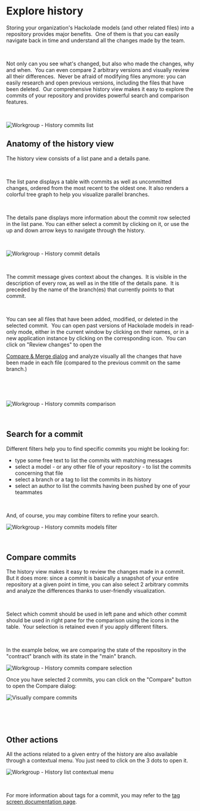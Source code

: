# Explore history

Storing your organization's Hackolade models (and other related files) into a repository provides major benefits.&nbsp; One of them is that you can easily navigate back in time and understand all the changes made by the team.&nbsp;

&nbsp;

Not only can you see what's changed, but also who made the changes, why and when.&nbsp; You can even compare 2 arbitrary versions and visually review all their differences.&nbsp; Never be afraid of modifying files anymore: you can easily research and open previous versions, including the files that have been deleted.&nbsp; Our comprehensive history view makes it easy to explore the commits of your repository and provides powerful search and comparison features.

&nbsp;

![Workgroup - History commits list](<lib/Workgroup - History commits list.png>)

## Anatomy of the history view

The history view consists of a list pane and a details pane.

&nbsp;

The list pane displays a table with commits as well as uncommitted changes, ordered from the most recent to the oldest one. It also renders a colorful tree graph to help you visualize parallel branches.

&nbsp;

The details pane displays more information about the commit row selected in the list pane. You can either select a commit by clicking on it, or use the up and down arrow keys to navigate through the history.

&nbsp;

![Workgroup - History commit details](<lib/Workgroup - History commit details.png>)

&nbsp;

The commit message gives context about the changes.&nbsp; It is visible in the description of every row, as well as in the title of the details pane.&nbsp; It is preceded by the name of the branch(es) that currently points to that commit.

&nbsp;

You can see all files that have been added, modified, or deleted in the selected commit.&nbsp; You can open past versions of Hackolade models in read-only mode, either in the current window by clicking on their names, or in a new application instance by clicking on the corresponding icon.&nbsp; You can click on "Review changes" to open the

[Compare \& Merge dialog](<Compareandmergemodels.md>) and analyze visually all the changes that have been made in each file (compared to the previous commit on the same branch.)

&nbsp;

&nbsp;

![Workgroup - History commits comparison](<lib/Workgroup - History commits comparison.png>)

&nbsp;

## Search for a commit

Different filters help you to find specific commits you might be looking for:

* type some free text to list the commits with matching messages
* select a model - or any other file of your repository - to list the commits concerning that file
* select a branch or a tag to list the commits in its history
* select an author to list the commits having been pushed by one of your teammates

&nbsp;

And, of course, you may combine filters to refine your search.

![Workgroup - History commits models filter](<lib/Workgroup - History commits models filter.png>)

&nbsp;

## Compare commits

The history view makes it easy to review the changes made in a commit.&nbsp; But it does more: since a commit is basically a snapshot of your entire repository at a given point in time, you can also select 2 arbitrary commits and analyze the differences thanks to user-friendly visualization.

&nbsp;

Select which commit should be used in left pane and which other commit should be used in right pane for the comparison using the icons in the table.&nbsp; Your selection is retained even if you apply different filters.&nbsp;

&nbsp;

In the example below, we are comparing the state of the repository in the "contract" branch with its state in the "main" branch.

![Workgroup - History commits compare selection](<lib/Workgroup - History commits compare selection.png>)

Once you have selected 2 commits, you can click on the "Compare" button to open the Compare dialog:

![Visually compare commits](<lib/Compare and merge - compare view.png>)

&nbsp;

&nbsp;

## Other actions

All the actions related to a given entry of the history are also available through a contextual menu. You just need to click on the 3 dots to open it.

![Workgroup - History list contextual menu](<lib/Workgroup - History list contextual menu.png>)

&nbsp;

For more information about tags for a commit, you may refer to the [tag screen documentation page](<Exploretags.md>).

&nbsp;

&nbsp;

